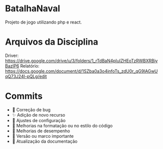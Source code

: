 # BatalhaNaval
Projeto de jogo utilizando php e react.
# Arquivos da Disciplina
Driver: https://drive.google.com/drive/u/3/folders/1_rTdBaN4pIuIZHEoTzRWBXRBiyBazlP6
Relatório: https://docs.google.com/document/d/1SZba0a3o4infoTs_zdU0r_qG9lAGwUqQ73J24I-pQLg/edit
# Commits
- :bug: Correção de bug
- :sparkles: Adição de novo recurso
- :wrench: Ajustes de configuração
- :art: Melhorias na formatação ou no estilo do código
- :rocket: Melhorias de desempenho
- :bookmark: Versão ou marco importante
- :memo: Atualização da documentação
